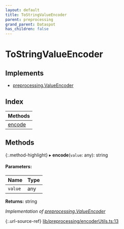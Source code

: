 ```yaml
---
layout: default
title: ToStringValueEncoder
parent: preprocessing
grand_parent: Dataspot
has_children: false
---
```


# ToStringValueEncoder

## Implements

* [preprocessing.ValueEncoder](../../interfaces/preprocessing_valueencoder)

## Index

| Methods |
|-----------|
| [encode](#encode) |

## Methods

{:.method-highlight}
▸ **encode**(`value`: any): string

#### Parameters:

Name | Type |
------ | ------ |
`value` | any |

**Returns:** string

*Implementation of [preprocessing.ValueEncoder](../../interfaces/preprocessing_valueencoder)*

{:.url-source-ref}
[lib/preprocessing/encoderUtils.ts:13](https://github.com/ascentcore/dataspot/blob/e77cac2/lib/preprocessing/encoderUtils.ts#L13)
